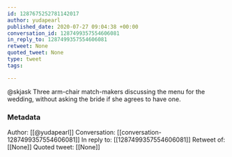 ```yaml
---
id: 1287675252781142017
author: yudapearl
published_date: 2020-07-27 09:04:38 +00:00
conversation_id: 1287499357554606081
in_reply_to: 1287499357554606081
retweet: None
quoted_tweet: None
type: tweet
tags:

---
```


@skjask Three arm-chair match-makers discussing the menu for the wedding, without asking the bride if she agrees to have one.

### Metadata

Author: [[@yudapearl]]
Conversation: [[conversation-1287499357554606081]]
In reply to: [[1287499357554606081]]
Retweet of: [[None]]
Quoted tweet: [[None]]
